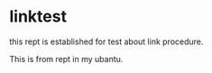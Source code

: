 # linktest
this rept is established for test about link procedure.

This is from rept in my ubantu.
